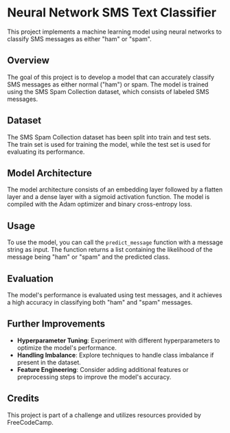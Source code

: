 # Neural Network SMS Text Classifier

This project implements a machine learning model using neural networks to classify SMS messages as either "ham" or "spam". 

## Overview

The goal of this project is to develop a model that can accurately classify SMS messages as either normal ("ham") or spam. The model is trained using the SMS Spam Collection dataset, which consists of labeled SMS messages.

## Dataset

The SMS Spam Collection dataset has been split into train and test sets. The train set is used for training the model, while the test set is used for evaluating its performance.

## Model Architecture

The model architecture consists of an embedding layer followed by a flatten layer and a dense layer with a sigmoid activation function. The model is compiled with the Adam optimizer and binary cross-entropy loss.

## Usage

To use the model, you can call the `predict_message` function with a message string as input. The function returns a list containing the likelihood of the message being "ham" or "spam" and the predicted class.

## Evaluation

The model's performance is evaluated using test messages, and it achieves a high accuracy in classifying both "ham" and "spam" messages.

## Further Improvements

- **Hyperparameter Tuning**: Experiment with different hyperparameters to optimize the model's performance.
- **Handling Imbalance**: Explore techniques to handle class imbalance if present in the dataset.
- **Feature Engineering**: Consider adding additional features or preprocessing steps to improve the model's accuracy.

## Credits

This project is part of a challenge and utilizes resources provided by FreeCodeCamp.
